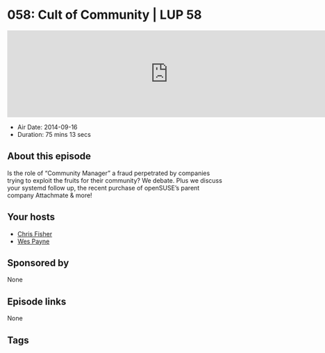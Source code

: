 # 058: Cult of Community | LUP 58

<iframe src="https://player.fireside.fm/v2/RUkczH-V+hJMB5z4Z?theme=dark" width="740" height="200" frameborder="0" scrolling="no"></iframe>

* Air Date: 2014-09-16
* Duration: 75 mins 13 secs

## About this episode

Is the role of “Community Manager” a fraud perpetrated by companies trying to exploit the fruits for their community? We debate. Plus we discuss your systemd follow up, the recent purchase of openSUSE’s parent company Attachmate & more!

## Your hosts
* [Chris Fisher](https://linuxunplugged.com/hosts/chrislas)
* [Wes Payne](https://linuxunplugged.com/hosts/wes)

## Sponsored by

None



## Episode links

None



## Tags

